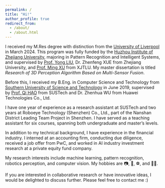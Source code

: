 ```yaml
---
permalink: /
title: "Hi!"
author_profile: true
redirect_from: 
  - /about/
  - /about.html
---
```



I received my M.Res degree with distinction from the [University of Liverpool](https://www.liverpool.ac.uk) in March 2024. This program was fully funded by the [Huzhou Institute of Zhejiang University](http://hzi.zju.edu.cn/site/main), majoring in Pattern Recognition and Intelligent Systems, and supervised by [Prof. Yong LIU](https://person.zju.edu.cn/yongliu), Dr. Zhenfeng XUE from Zhejiang University, and [Prof. Ming XU](https://scholar.xjtlu.edu.cn/en/persons/MingXu) from XJTLU. My master dissertation is titled *Research of 3D Perception Algorithm Based on Multi-Sensor Fusion*.

Before this, I received my B.Eng. in Computer Science and Technology from [Southern University of Science and Technology](https://www.sustech.edu.cn/en) in June 2019, supervised by [Prof. Qi HAO](https://cse.sustech.edu.cn/faculty/~haoq) from SUSTech and Dr. Zhenhua WU from Huawei Technologies Co., Ltd.

<!-- I have accepted a PhD offer from the [University of Leeds](https://www.leeds.ac.uk), funded by an [EPSRC](https://www.ukri.org/councils/epsrc) DTP studentrship. My supervisors are [Dr. Yanlong HUANG](https://eps.leeds.ac.uk/computing/staff/8178/dr-yanlong-huang) and [Dr. Mehmet Dogar](https://eps.leeds.ac.uk/computing/staff/743/dr-mehmet-dogar). My planned research includes object manipulation, robotic arm control (simulation and real-world integration), high-sensitivity tactile perception and feedback for robotic arms, and imitation learning. -->

I have one year of experience as a research assistant at SUSTech and two years at Roboeye Technology (Shenzhen) Co., Ltd., part of the Nanshan District Leading Team Project in Shenzhen. I have served as a teaching assistant for six courses, spanning both undergraduate and master’s levels.

In addition to my technical background, I have experience in the financial industry. I interned at an accounting firm, conducting due diligence, received a job offer from PwC, and worked in AI industry investment research at a private equity fund company.

My research interests include machine learning, pattern recognition, robotics perception, and computer vision. My hobbies are 📷, 🚶, ⚽️, and 🧑‍💻.

If you are interested in collaborative research or have innovative ideas, I would be delighted to discuss further. Please feel free to contact me :)